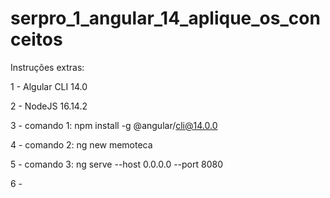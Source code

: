 # serpro_1_angular_14_aplique_os_conceitos


Instruções extras:


1 - Algular CLI 14.0


2 - NodeJS 16.14.2


3 - comando 1: npm install -g @angular/cli@14.0.0


4 - comando 2: ng new memoteca


5 - comando 3: ng serve --host 0.0.0.0 --port 8080


6 - 